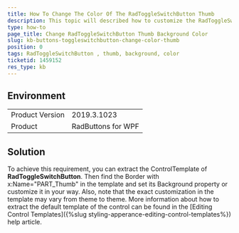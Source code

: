 ```yaml
---
title: How To Change The Color Of The RadToggleSwitchButton Thumb
description: This topic will described how to customize the RadToggleSwitchButton Thumb.
type: how-to
page_title: Change RadToggleSwitchButton Thumb Background Color
slug: kb-buttons-toggleswitchbutton-change-color-thumb
position: 0
tags: RadToggleSwitchButton , thumb, background, color
ticketid: 1459152
res_type: kb
---
```


## Environment
<table>
	<tbody>
		<tr>
			<td>Product Version</td>
			<td>2019.3.1023</td>
		</tr>
		<tr>
			<td>Product</td>
			<td>RadButtons for WPF</td>
		</tr>
	</tbody>
</table>


## Solution

To achieve this requirement, you can extract the ControlTemplate of __RadToggleSwitchButton__. Then find the Border with x:Name="PART_Thumb" in the template and set its Background property or customize it in your way. Also, note that the exact customization in the template may vary from theme to theme. More information about how to extract the default template of the control can be found in the [Editing Control Templates]({%slug styling-apperance-editing-control-templates%}) help article.




